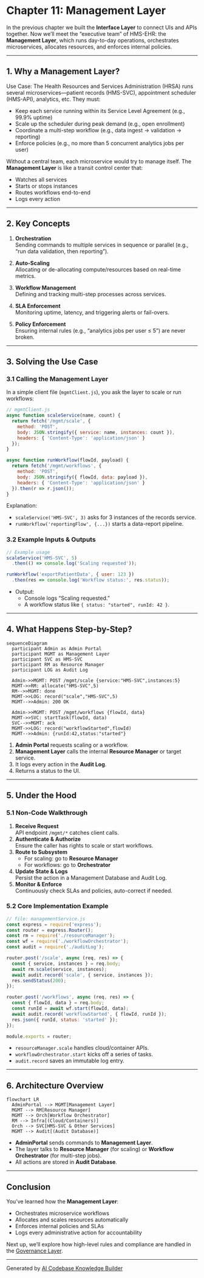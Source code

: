 # Chapter 11: Management Layer

In the previous chapter we built the **Interface Layer** to connect UIs and APIs together. Now we’ll meet the “executive team” of HMS-EHR: the **Management Layer**, which runs day-to-day operations, orchestrates microservices, allocates resources, and enforces internal policies.

---

## 1. Why a Management Layer?

Use Case: The Health Resources and Services Administration (HRSA) runs several microservices—patient records (HMS-SVC), appointment scheduler (HMS-API), analytics, etc. They must:

- Keep each service running within its Service Level Agreement (e.g., 99.9% uptime)  
- Scale up the scheduler during peak demand (e.g., open enrollment)  
- Coordinate a multi-step workflow (e.g., data ingest → validation → reporting)  
- Enforce policies (e.g., no more than 5 concurrent analytics jobs per user)

Without a central team, each microservice would try to manage itself. The **Management Layer** is like a transit control center that:

- Watches all services  
- Starts or stops instances  
- Routes workflows end-to-end  
- Logs every action  

---

## 2. Key Concepts

1. **Orchestration**  
   Sending commands to multiple services in sequence or parallel (e.g., “run data validation, then reporting”).

2. **Auto-Scaling**  
   Allocating or de-allocating compute/resources based on real-time metrics.

3. **Workflow Management**  
   Defining and tracking multi-step processes across services.

4. **SLA Enforcement**  
   Monitoring uptime, latency, and triggering alerts or fail-overs.

5. **Policy Enforcement**  
   Ensuring internal rules (e.g., “analytics jobs per user ≤ 5”) are never broken.

---

## 3. Solving the Use Case

### 3.1 Calling the Management Layer

In a simple client file (`mgmtClient.js`), you ask the layer to scale or run workflows:

```js
// mgmtClient.js
async function scaleService(name, count) {
  return fetch('/mgmt/scale', {
    method: 'POST',
    body: JSON.stringify({ service: name, instances: count }),
    headers: { 'Content-Type': 'application/json' }
  });
}

async function runWorkflow(flowId, payload) {
  return fetch('/mgmt/workflows', {
    method: 'POST',
    body: JSON.stringify({ flowId, data: payload }),
    headers: { 'Content-Type': 'application/json' }
  }).then(r => r.json());
}
```

Explanation:  
- `scaleService('HMS-SVC', 3)` asks for 3 instances of the records service.  
- `runWorkflow('reportingFlow', {...})` starts a data-report pipeline.

### 3.2 Example Inputs & Outputs

```js
// Example usage
scaleService('HMS-SVC', 5)
  .then(() => console.log('Scaling requested'));

runWorkflow('exportPatientData', { user: 123 })
  .then(res => console.log('Workflow status:', res.status));
```

- Output:  
  - Console logs “Scaling requested.”  
  - A workflow status like `{ status: "started", runId: 42 }`.

---

## 4. What Happens Step-by-Step?

```mermaid
sequenceDiagram
  participant Admin as Admin Portal
  participant MGMT as Management Layer
  participant SVC as HMS-SVC
  participant RM as Resource Manager
  participant LOG as Audit Log

  Admin->>MGMT: POST /mgmt/scale {service:"HMS-SVC",instances:5}
  MGMT->>RM: allocate("HMS-SVC",5)
  RM-->>MGMT: done
  MGMT->>LOG: record("scale","HMS-SVC",5)
  MGMT-->>Admin: 200 OK

  Admin->>MGMT: POST /mgmt/workflows {flowId, data}
  MGMT->>SVC: startTask(flowId, data)
  SVC-->>MGMT: ack
  MGMT->>LOG: record("workflowStarted",flowId)
  MGMT-->>Admin: {runId:42,status:"started"}
```

1. **Admin Portal** requests scaling or a workflow.  
2. **Management Layer** calls the internal **Resource Manager** or target service.  
3. It logs every action in the **Audit Log**.  
4. Returns a status to the UI.

---

## 5. Under the Hood

### 5.1 Non-Code Walkthrough

1. **Receive Request**  
   API endpoint `/mgmt/*` catches client calls.  
2. **Authenticate & Authorize**  
   Ensure the caller has rights to scale or start workflows.  
3. **Route to Subsystem**  
   - For scaling: go to **Resource Manager**  
   - For workflows: go to **Orchestrator**  
4. **Update State & Logs**  
   Persist the action in a Management Database and Audit Log.  
5. **Monitor & Enforce**  
   Continuously check SLAs and policies, auto-correct if needed.

### 5.2 Core Implementation Example

```js
// file: managementService.js
const express = require('express');
const router = express.Router();
const rm = require('./resourceManager');
const wf = require('./workflowOrchestrator');
const audit = require('./auditLog');

router.post('/scale', async (req, res) => {
  const { service, instances } = req.body;
  await rm.scale(service, instances);
  await audit.record('scale', { service, instances });
  res.sendStatus(200);
});

router.post('/workflows', async (req, res) => {
  const { flowId, data } = req.body;
  const runId = await wf.start(flowId, data);
  await audit.record('workflowStarted', { flowId, runId });
  res.json({ runId, status: 'started' });
});

module.exports = router;
```

- `resourceManager.scale` handles cloud/container APIs.  
- `workflowOrchestrator.start` kicks off a series of tasks.  
- `audit.record` saves an immutable log entry.

---

## 6. Architecture Overview

```mermaid
flowchart LR
  AdminPortal --> MGMT[Management Layer]
  MGMT --> RM[Resource Manager]
  MGMT --> Orch[Workflow Orchestrator]
  RM --> Infra[(Cloud/Containers)]
  Orch --> SVC[HMS-SVC & Other Services]
  MGMT --> Audit[(Audit Database)]
```

- **AdminPortal** sends commands to **Management Layer**.  
- The layer talks to **Resource Manager** (for scaling) or **Workflow Orchestrator** (for multi-step jobs).  
- All actions are stored in **Audit Database**.

---

## Conclusion

You’ve learned how the **Management Layer**:

- Orchestrates microservice workflows  
- Allocates and scales resources automatically  
- Enforces internal policies and SLAs  
- Logs every administrative action for accountability  

Next up, we’ll explore how high-level rules and compliance are handled in the [Governance Layer](12_governance_layer_.md).

---

Generated by [AI Codebase Knowledge Builder](https://github.com/The-Pocket/Tutorial-Codebase-Knowledge)